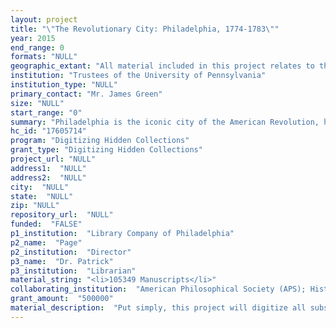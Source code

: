 ```yaml
--- 
layout: project 
title: "\"The Revolutionary City: Philadelphia, 1774-1783\""
year: 2015
end_range: 0
formats: "NULL"
geographic_extant: "All material included in this project relates to the city of Philadelphia and its immediate suburbs (notably Germantown). Some of the materials included were produced elsewhere such as Paris or London but are directed at correspondents in Philadelphia."
institution: "Trustees of the University of Pennsylvania"
institution_type: "NULL"
primary_contact: "Mr. James Green"
size: "NULL"
start_range: "0"
summary: "Philadelphia is the iconic city of the American Revolution, home to the Continental Congress, Independence Hall, and the Liberty Bell. Most Americans associate it with the Declaration of Independence, the founding of a new nation, and the story of how a united citizenry declared themselves free, overthrowing a monarchy to create a democracy. The project will tell this story through collections housed in four of Philadelphia's great repositories: the American Philosophical Society, the Historical Society of Pennsylvania, the Library Company of Philadelphia, and the University of Pennsylvania. These institutions hold the papers of some of the best-known Philadelphia revolutionaries, such as Benjamin Franklin and Thomas Paine. However, the project will do more than tell their well-established story. Its primary goal is to comprehensively digitize the vast array of small, often-overlooked, collections in these institutions that tell the compelling personal story of how the Revolution affected the city and its residents."
hc_id: "17605714"
program: "Digitizing Hidden Collections"
grant_type: "Digitizing Hidden Collections"
project_url: "NULL"
address1:  "NULL"
address2:  "NULL"
city:  "NULL"
state:  "NULL"
zip: "NULL"
repository_url:  "NULL"
funded:  "FALSE"
p1_institution:  "Library Company of Philadelphia"
p2_name:  "Page"
p2_institution:  "Director"
p3_name:  "Dr. Patrick"
p3_institution:  "Librarian"
material_string: "<li>105349 Manuscripts</li>"
collaborating_institution:  "American Philosophical Society (APS); Historical Society of Pennsylvania (HSP); Library Company of Philadelphia (LCP)"
grant_amount:  "500000"
material_description:  "Put simply, this project will digitize all substantive manuscript material created in Philadelphia or directly relating to Philadelphia during the revolutionary years (1774-1783) held by the APS, HSP, LCP, and Penn. In addition, because of their ephemerality and frequent inclusion of manuscript notes, we are also digitizing all 396 printed broadsides produced in Philadelphia during 1774-1783 held by these institutions. Though no archive can claim to hold the entirety of the manuscript record of life in the Revolutionary City, the four institutions represented here - three of which claim Benjamin Franklin as a founder - possess perhaps the most substantial collection of material on this period anywhere in the world.\n\n \n\nFor discrete items (manuscript volumes and single letters) the criterion is relatively straightforward-- if created in Philadelphia during the period, items have been included regardless of content. For collections under 1 linear foot which contain material within scope as well as that from different years/topics, we err on the side of completeness rather than artificial selectivity and will digitize whole volumes and collections.\n\n \n\nFor larger archival collections, we have carefully selected coherent ranges of material which encompass the most relevant material. For example, the Bradford family papers held at the HSP contain 242 linear feet of material dating from 1620 to 1906. To digitize the entire collection would be impractical and tangential to the purpose of this project, thus staff at the HSP have selected series within the collection which fall within the scope of the project, totaling nearly 5.5 linear feet.\n\n \n\nIn our selection process we recognized the need to avoid cutting off otherwise complete holdings based solely on the dates of the American Revolution, while understanding that what makes this collection of collections a valuable scholarly resource is exactly the temporal and geographic scope it embodies."
---
```

